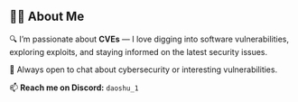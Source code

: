 ## 👨‍💻 About Me

🔍 I’m passionate about **CVEs** — I love digging into software vulnerabilities, exploring exploits, and staying informed on the latest security issues.

💬 Always open to chat about cybersecurity or interesting vulnerabilities.

📫 **Reach me on Discord:** `daoshu_1`
